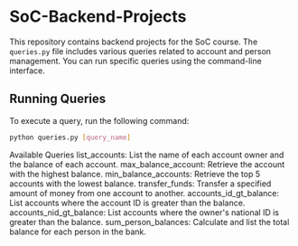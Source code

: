 # SoC-Backend-Projects

This repository contains backend projects for the SoC course. The `queries.py` file includes various queries related to account and person management. You can run specific queries using the command-line interface.

## Running Queries

To execute a query, run the following command:

```bash
python queries.py [query_name]
```

Available Queries
list_accounts: List the name of each account owner and the balance of each account.
max_balance_account: Retrieve the account with the highest balance.
min_balance_accounts: Retrieve the top 5 accounts with the lowest balance.
transfer_funds: Transfer a specified amount of money from one account to another.
accounts_id_gt_balance: List accounts where the account ID is greater than the balance.
accounts_nid_gt_balance: List accounts where the owner's national ID is greater than the balance.
sum_person_balances: Calculate and list the total balance for each person in the bank.


